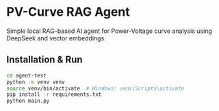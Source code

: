 # PV-Curve RAG Agent

Simple local RAG-based AI agent for Power-Voltage curve analysis using DeepSeek and vector embeddings.

## Installation & Run

```bash
cd agent-test
python -m venv venv
source venv/bin/activate  # Windows: venv\Scripts\activate
pip install -r requirements.txt
python main.py
```
